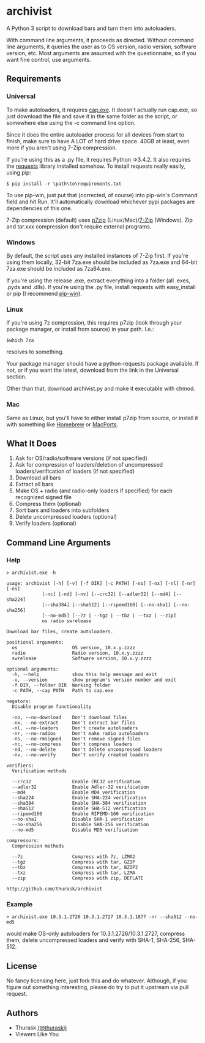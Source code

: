 archivist
=========
A Python 3 script to download bars and turn them into autoloaders. 

With command line arguments, it proceeds as directed. Without command line arguments, it queries the user as to OS version, radio version, software version, etc.
Most arguments are assumed with the questionnaire, so if you want fine control, use arguments.

## Requirements
### Universal
To make autoloaders, it requires [cap.exe](https://drive.bitcasa.com/send/Lrb0VC6NsOEX5BNSDmGVn2mkeiSDklghCXlYuQk_YkRE).
It doesn't actually run cap.exe, so just download the file and save it in the same folder as the script, or somewhere else using the -c command line option.

Since it does the entire autoloader process for all devices from start to finish, make sure to have A LOT of hard drive space. 40GB at least, even more if you aren't using 7-Zip compression.

If you're using this as a .py file, it requires Python =>3.4.2. It also requires the [requests](http://docs.python-requests.org/en/latest/user/install/) library installed somehow.
To install requests really easily, using pip:
	
	$ pip install -r \path\to\requirements.txt
	
To use pip-win, just put that (corrected, of course) into pip-win's Command field and hit Run. It'll automatically download whichever pypi packages are dependencies of this one.

7-Zip compression (default) uses [p7zip](http://sourceforge.net/projects/p7zip/) (Linux/Mac)/[7-Zip](http://www.7-zip.org/download.html) (Windows). Zip and tar.xxx compression don't require external programs.

### Windows

By default, the script uses any installed instances of 7-Zip first.
If you're using them locally, 32-bit 7za.exe should be included as 7za.exe and 64-bit 7za.exe should be included as 7za64.exe.

If you're using the release .exe, extract everything into a folder (all .exes, .pyds and .dlls).
If you're using the .py file, install requests with easy_install or pip (I recommend [pip-win](https://sites.google.com/site/pydatalog/python/pip-for-windows)).

### Linux
If you're using 7z compression, this requires p7zip (look through your package manager, or install from source) in your path. I.e.:

	$which 7za
	
resolves to something.

Your package manager should have a python-requests package available. If not, or if you want the latest, download from the link in the Universal section.

Other than that, download archivist.py and make it executable with chmod.

### Mac

Same as Linux, but you'll have to either install p7zip from source, or install it with something like [Homebrew](http://brew.sh) or [MacPorts](https://www.macports.org).

## What It Does
1. Ask for OS/radio/software versions (if not specified)
2. Ask for compression of loaders/deletion of uncompressed loaders/verification of loaders (if not specified)
3. Download all bars
4. Extract all bars
5. Make OS + radio (and radio-only loaders if specified) for each recognized signed file
6. Compress them (optional)
7. Sort bars and loaders into subfolders
8. Delete uncompressed loaders (optional)
9. Verify loaders (optional)

## Command Line Arguments
### Help

    > archivist.exe -h

    usage: archivist [-h] [-v] [-f DIR] [-c PATH] [-no] [-nx] [-nl] [-nr] [-ns]
                 [-nc] [-nd] [-nv] [--crc32] [--adler32] [--md4] [--sha224]
                 [--sha384] [--sha512] [--ripemd160] [--no-sha1] [--no-sha256]
                 [--no-md5] [--7z | --tgz | --tbz | --txz | --zip]
                 os radio swrelease

	Download bar files, create autoloaders.
	
	positional arguments:
	  os                    OS version, 10.x.y.zzzz
	  radio                 Radio version, 10.x.y.zzzz
	  swrelease             Software version, 10.x.y.zzzz
	
	optional arguments:
	  -h, --help            show this help message and exit
	  -v, --version         show program's version number and exit
	  -f DIR, --folder DIR  Working folder
	  -c PATH, --cap PATH   Path to cap.exe
	
	negators:
	  Disable program functionality
	
	  -no, --no-download    Don't download files
	  -nx, --no-extract     Don't extract bar files
	  -nl, --no-loaders     Don't create autoloaders
	  -nr, --no-radios      Don't make radio autoloaders
	  -ns, --no-rmsigned    Don't remove signed files
	  -nc, --no-compress    Don't compress loaders
	  -nd, --no-delete      Don't delete uncompressed loaders
	  -nv, --no-verify      Don't verify created loaders
	
	verifiers:
	  Verification methods
	
	  --crc32               Enable CRC32 verification
	  --adler32             Enable Adler-32 verification
	  --md4                 Enable MD4 verification
	  --sha224              Enable SHA-224 verification
	  --sha384              Enable SHA-384 verification
	  --sha512              Enable SHA-512 verification
	  --ripemd160           Enable RIPEMD-160 verification
	  --no-sha1             Disable SHA-1 verification
	  --no-sha256           Disable SHA-256 verification
	  --no-md5              Disable MD5 verification
	
	compressors:
	  Compression methods
	
	  --7z                  Compress with 7z, LZMA2
	  --tgz                 Compress with tar, GZIP
	  --tbz                 Compress with tar, BZIP2
	  --txz                 Compress with tar, LZMA
	  --zip                 Compress with zip, DEFLATE
	
	http://github.com/thurask/archivist

    
### Example
  
    > archivist.exe 10.3.1.2726 10.3.1.2727 10.3.1.1877 -nr --sha512 --no-md5
  
  would make OS-only autoloaders for 10.3.1.2726/10.3.1.2727, compress them, delete uncompressed loaders and verify with SHA-1, SHA-256, SHA-512.

## License
No fancy licensing here, just fork this and do whatever.
Although, if you figure out something interesting, please do try to put it upstream via pull request.

## Authors
* Thurask [(@thuraski)](http://www.twitter.com/thuraski)
* Viewers Like You
